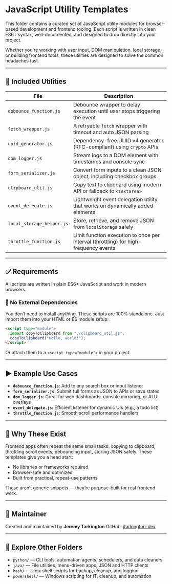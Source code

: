 # JavaScript Utility Templates

This folder contains a curated set of JavaScript utility modules for browser-based development and frontend tooling. Each script is written in clean ES6+ syntax, well-documented, and designed to drop directly into your project.

Whether you're working with user input, DOM manipulation, local storage, or building frontend tools, these utilities are designed to solve the common headaches fast.

---

## 📂 Included Utilities

| File                      | Description                                                                          |
| ------------------------- | ------------------------------------------------------------------------------------ |
| `debounce_function.js`    | Debounce wrapper to delay execution until user stops triggering the event            |
| `fetch_wrapper.js`        | A retryable `fetch` wrapper with timeout and auto JSON parsing                       |
| `uuid_generator.js`       | Dependency-free UUID v4 generator (RFC-compliant) using `crypto` APIs                |
| `dom_logger.js`           | Stream logs to a DOM element with timestamps and console sync                        |
| `form_serializer.js`      | Convert form inputs to a clean JSON object, including checkbox groups                |
| `clipboard_util.js`       | Copy text to clipboard using modern API or fallback to `<textarea>`                  |
| `event_delegate.js`       | Lightweight event delegation utility that works on dynamically added elements        |
| `local_storage_helper.js` | Store, retrieve, and remove JSON from `localStorage` safely                          |
| `throttle_function.js`    | Limit function execution to once per interval (throttling) for high-frequency events |

---

## ✅ Requirements

All scripts are written in plain ES6+ JavaScript and work in modern browsers.

### 🌟 No External Dependencies

You don’t need to install anything. These scripts are 100% standalone. Just import them into your HTML or ES module setup:

```html
<script type="module">
  import copyToClipboard from "./clipboard_util.js";
  copyToClipboard("Hello, world!");
</script>
```

Or attach them to a `<script type="module">` in your project.

---

## ▶️ Example Use Cases

- **`debounce_function.js`**: Add to any search box or input listener
- **`form_serializer.js`**: Submit full forms as JSON to APIs or save states
- **`dom_logger.js`**: Great for web dashboards, console mirroring, or AI UI overlays
- **`event_delegate.js`**: Efficient listener for dynamic UIs (e.g., a todo list)
- **`throttle_function.js`**: Smooth scroll performance handlers

---

## 🔄 Why These Exist

Frontend apps often repeat the same small tasks: copying to clipboard, throttling scroll events, debouncing input, storing JSON safely. These templates give you a head start:

- No libraries or frameworks required
- Browser-safe and optimized
- Built from practical, repeat-use patterns

These aren’t generic snippets — they’re purpose-built for real frontend work.

---

## 👤 Maintainer

Created and maintained by **Jeremy Tarkington**
GitHub: [jtarkington-dev](https://github.com/jtarkington-dev)

---

## 📅 Explore Other Folders

- `python/` — CLI tools, automation agents, schedulers, and data cleaners
- `java/` — File utilities, menu-driven apps, JSON and HTTP clients
- `bash/` — Unix shell scripts for backup, cleanup, and logging
- `powershell/` — Windows scripting for IT, cleanup, and automation
